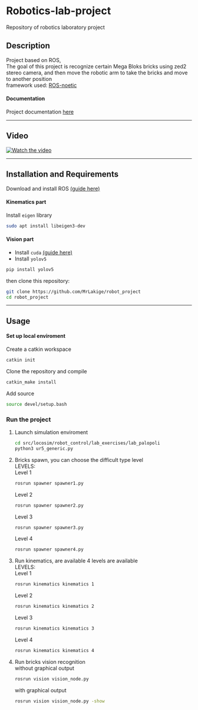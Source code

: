 # Robotics-lab-project

Repository of robotics laboratory project 

## Description
Project based on ROS, <br>
The goal of this project is recognize certain Mega Bloks bricks using zed2 stereo camera, and then move the robotic arm to take the bricks and move to another position<br>
framework used: [ROS-noetic](https://wiki.ros.org/noetic)<br>
#### Documentation
Project documentation [here](https://mrlakige.github.io/Robotics-lab-project/)
___
## Video

[![Watch the video](https://i3.ytimg.com/vi/Jikigpxwn9s/maxresdefault.jpg)](https://www.youtube.com/watch?v=Jikigpxwn9s)
___
## Installation and Requirements <br>
Download and install ROS [(guide here)](https://github.com/mfocchi/locosim) <br>
#### Kinematics part
Install `eigen` library
```bash
sudo apt install libeigen3-dev
```
#### Vision part
- Install `cuda` [(guide here)](https://docs.nvidia.com/cuda/cuda-installation-guide-linux/index.html)
- Install `yolov5`
```bash
pip install yolov5
```

then clone this repository:
```bash
git clone https://github.com/MrLakige/robot_project
cd robot_project
```
___
## Usage
#### Set up local enviroment
Create a catkin workspace 
```bash
catkin init
```
Clone the repository and compile
```bash
catkin_make install
```
Add source 
```bash
source devel/setup.bash
```
### Run the project
1. Launch simulation enviroment
    ```bash
    cd src/locosim/robot_control/lab_exercises/lab_palopoli
    python3 ur5_generic.py
    ```
2. Bricks spawn, you can choose the difficult type level<br>
   LEVELS: <br>
   Level 1 
   ```bash
   rosrun spawner spawner1.py
   ```
    Level 2
    ```bash
    rosrun spawner spawner2.py
    ```
    Level 3
    ```bash
    rosrun spawner spawner3.py
    ```
    Level 4
    ```bash
    rosrun spawner spawner4.py
    ```
4. Run kinematics, are available 4 levels are available<br>
    LEVELS: <br>
    Level 1
   ```bash
   rosrun kinematics kinematics 1
   ```
    Level 2
   ```bash
   rosrun kinematics kinematics 2
   ```
    Level 3
   ```bash
   rosrun kinematics kinematics 3
   ```
    Level 4
   ```bash
   rosrun kinematics kinematics 4
   ```
5. Run bricks vision recognition<br>
    without graphical output
    ```bash
    rosrun vision vision_node.py
    ```
    with graphical output
    ```bash
    rosrun vision vision_node.py -show
    ```
